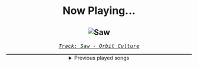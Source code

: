 <div align="center"> 
<h1>Now Playing...</h1>

![Saw](https://i.scdn.co/image/ab67616d00001e028f587f88a75a7b4a492066f8)
--
_<samp><a href="https://open.spotify.com/track/4HPrgYRpShQ7da64ssK3xP">Track: Saw - Orbit Culture</a></samp>_

<div style="border: 1px #4B5054 solid"></div>
<details>
  <summary>
    Previous played songs
  </summary>
  <table>
    <thead>
      <tr>
        <th>
          Artist
        </th>
        <th>
          Song
        </th>
        <th>
          Link
        </th>
      </tr>
    </thead>
    <tbody>
      <tr><td>Orbit Culture</td><td>Saw</td><td><a href="https://open.spotify.com/track/4HPrgYRpShQ7da64ssK3xP">https://open.spotify.com/track/4HPrgYRpShQ7da64ssK3xP</a></td></tr><tr><td>The Browning</td><td>Poison</td><td><a href="https://open.spotify.com/track/1WlMUDPtyya64izMHayWdP">https://open.spotify.com/track/1WlMUDPtyya64izMHayWdP</a></td></tr><tr><td>Amaranthe</td><td>Find Life</td><td><a href="https://open.spotify.com/track/1OUzbNOmSiB9mO4COf1d2l">https://open.spotify.com/track/1OUzbNOmSiB9mO4COf1d2l</a></td></tr><tr><td>Nightwish</td><td>Wish I Had an Angel</td><td><a href="https://open.spotify.com/track/6IKk2Z7LO59UDnVEw8JCBj">https://open.spotify.com/track/6IKk2Z7LO59UDnVEw8JCBj</a></td></tr><tr><td>Galleons</td><td>Elsewhere</td><td><a href="https://open.spotify.com/track/7e62JNIpR2spWU99R7YT9C">https://open.spotify.com/track/7e62JNIpR2spWU99R7YT9C</a></td></tr><tr><td>Galleons</td><td>Dungeon Dweller</td><td><a href="https://open.spotify.com/track/7a5az3RQGqRQRt8ijUgWrV">https://open.spotify.com/track/7a5az3RQGqRQRt8ijUgWrV</a></td></tr><tr><td>Carl Orff</td><td>O Fortuna</td><td><a href="https://open.spotify.com/track/6XxVUKOcCY4Z9FKaVcaYRo">https://open.spotify.com/track/6XxVUKOcCY4Z9FKaVcaYRo</a></td></tr><tr><td>HIGHSOCIETY</td><td>HARM</td><td><a href="https://open.spotify.com/track/3HRSJfxzyu5g2FHx3YDSVh">https://open.spotify.com/track/3HRSJfxzyu5g2FHx3YDSVh</a></td></tr><tr><td>Xavlegbmaofffassssitimiwoamndutroabcwapwaeiippohfffx</td><td>Pneumonoultramicroscopicsilicovolcanoconiosis</td><td><a href="https://open.spotify.com/track/0DQRNvrUcyXOwDORwrLtZu">https://open.spotify.com/track/0DQRNvrUcyXOwDORwrLtZu</a></td></tr><tr><td>REGEN</td><td>WEIL ICH MUSS</td><td><a href="https://open.spotify.com/track/11zURpqwoFh9q014lzE3HJ">https://open.spotify.com/track/11zURpqwoFh9q014lzE3HJ</a></td></tr><tr><td>Morgana</td><td>Schwarm</td><td><a href="https://open.spotify.com/track/3KiANrzozsktALYFjS3SnN">https://open.spotify.com/track/3KiANrzozsktALYFjS3SnN</a></td></tr><tr><td>Micah Ariss</td><td>Obliterate</td><td><a href="https://open.spotify.com/track/69k94KPW9EKSELqRY4TH9m">https://open.spotify.com/track/69k94KPW9EKSELqRY4TH9m</a></td></tr><tr><td>Utsu-P</td><td>Gorgon (feat. 初音ミク)</td><td><a href="https://open.spotify.com/track/23sfDW7aS1R3NRM4yq9m3C">https://open.spotify.com/track/23sfDW7aS1R3NRM4yq9m3C</a></td></tr><tr><td>Utsu-P</td><td>Gorgon (feat. 初音ミク)</td><td><a href="https://open.spotify.com/track/23sfDW7aS1R3NRM4yq9m3C">https://open.spotify.com/track/23sfDW7aS1R3NRM4yq9m3C</a></td></tr><tr><td>10 Years</td><td>The Optimist</td><td><a href="https://open.spotify.com/track/55ET0bFCVKpGJOXATqLe0x">https://open.spotify.com/track/55ET0bFCVKpGJOXATqLe0x</a></td></tr><tr><td>Disturbed</td><td>Bad Man</td><td><a href="https://open.spotify.com/track/3ryxuYYFsA7RPuOUtmPadv">https://open.spotify.com/track/3ryxuYYFsA7RPuOUtmPadv</a></td></tr><tr><td>Ryan Oakes</td><td>2L8 UNDEAD</td><td><a href="https://open.spotify.com/track/1ELNS8NrFcGEsQ99OHQla4">https://open.spotify.com/track/1ELNS8NrFcGEsQ99OHQla4</a></td></tr><tr><td>Ryan Oakes</td><td>I WISH</td><td><a href="https://open.spotify.com/track/3xtqhqSwnA182fqolt9iwi">https://open.spotify.com/track/3xtqhqSwnA182fqolt9iwi</a></td></tr><tr><td>Asking Alexandria</td><td>Let Go</td><td><a href="https://open.spotify.com/track/5QzEl5meby6CHMwERcZEHV">https://open.spotify.com/track/5QzEl5meby6CHMwERcZEHV</a></td></tr><tr><td>We Came As Romans</td><td>Darkbloom</td><td><a href="https://open.spotify.com/track/0v3UwgJhdNCaEIMyuaoqyt">https://open.spotify.com/track/0v3UwgJhdNCaEIMyuaoqyt</a></td></tr>
    </tbody>
  </table>
</details>

</div>
